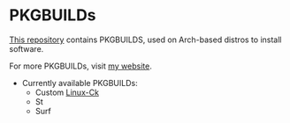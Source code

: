 # PKGBUILDs

[This repository](https://github.com/GoDzM4TT3O/pkgbuilds) contains PKGBUILDS, used on Arch-based distros to install software.

For more PKGBUILDs, visit [my website](https://godzm4tt3o.js.org/aur.html).

+ Currently available PKGBUILDs:
	- Custom [Linux-Ck](https://godzm4tt3o.js.org/ck.html)
	- St
	- Surf
